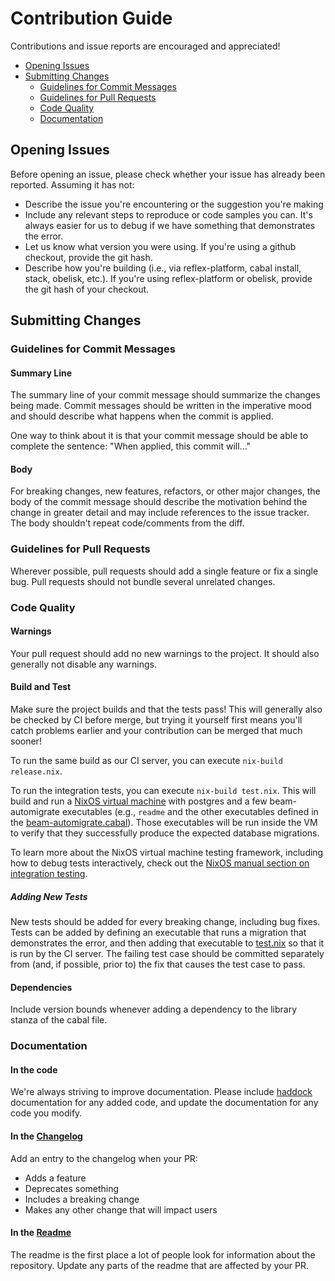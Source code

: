# Contribution Guide

Contributions and issue reports are encouraged and appreciated!

- [Opening Issues](#opening-issues)
- [Submitting Changes](#submitting-changes)
  - [Guidelines for Commit Messages](#guidelines-for-commit-messages)
  - [Guidelines for Pull Requests](#guidelines-for-pull-requests)
  - [Code Quality](#code-quality)
  - [Documentation](#documentation)

## Opening Issues

Before opening an issue, please check whether your issue has already been reported. Assuming it has not:

* Describe the issue you're encountering or the suggestion you're making
* Include any relevant steps to reproduce or code samples you can. It's always easier for us to debug if we have something that demonstrates the error.
* Let us know what version you were using. If you're using a github checkout, provide the git hash.
* Describe how you're building (i.e., via reflex-platform, cabal install, stack, obelisk, etc.). If you're using reflex-platform or obelisk, provide the git hash of your checkout.

## Submitting Changes

### Guidelines for Commit Messages

#### Summary Line
The summary line of your commit message should summarize the changes being made. Commit messages should be written in the imperative mood and should describe what happens when the commit is applied.

One way to think about it is that your commit message should be able to complete the sentence:
"When applied, this commit will..."

#### Body
For breaking changes, new features, refactors, or other major changes, the body of the commit message should describe the motivation behind the change in greater detail and may include references to the issue tracker. The body shouldn't repeat code/comments from the diff.

### Guidelines for Pull Requests

Wherever possible, pull requests should add a single feature or fix a single bug. Pull requests should not bundle several unrelated changes.

### Code Quality

#### Warnings

Your pull request should add no new warnings to the project. It should also generally not disable any warnings.

#### Build and Test

Make sure the project builds and that the tests pass! This will generally also be checked by CI before merge, but trying it yourself first means you'll catch problems earlier and your contribution can be merged that much sooner!

To run the same build as our CI server, you can execute `nix-build release.nix`.

To run the integration tests, you can execute `nix-build test.nix`. This will build and run a [NixOS virtual machine](https://nixos.org/guides/integration-testing-using-virtual-machines.html) with postgres and a few beam-automigrate executables (e.g., `readme` and the other executables defined in the [beam-automigrate.cabal](beam-automigrate.cabal)). Those executables will be run inside the VM to verify that they successfully produce the expected database migrations.

To learn more about the NixOS virtual machine testing framework, including how to debug tests interactively, check out the [NixOS manual section on integration testing](https://nixos.org/manual/nixos/stable/index.html#sec-nixos-tests).

##### Adding New Tests

New tests should be added for every breaking change, including bug fixes. Tests can be added by defining an executable that runs a migration that demonstrates the error, and then adding that executable to [test.nix](test.nix) so that it is run by the CI server. The failing test case should be committed separately from (and, if possible, prior to) the fix that causes the test case to pass.

#### Dependencies

Include version bounds whenever adding a dependency to the library stanza of the cabal file.

### Documentation

#### In the code
We're always striving to improve documentation. Please include [haddock](https://haskell-haddock.readthedocs.io/en/latest/index.html) documentation for any added code, and update the documentation for any code you modify.

#### In the [Changelog](ChangeLog.md)
Add an entry to the changelog when your PR:
* Adds a feature
* Deprecates something
* Includes a breaking change
* Makes any other change that will impact users

#### In the [Readme](README.md)
The readme is the first place a lot of people look for information about the repository. Update any parts of the readme that are affected by your PR.
